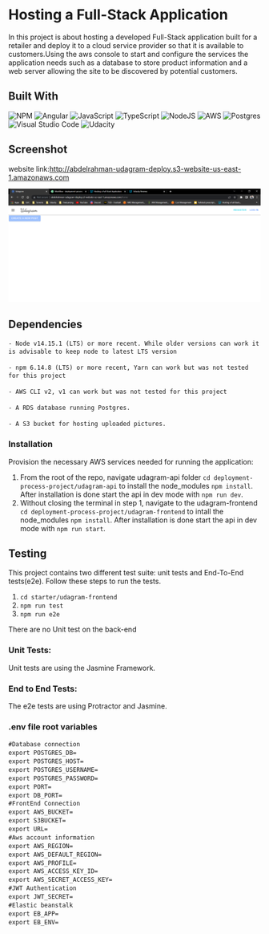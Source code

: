 # Hosting a Full-Stack Application

In this project is about hosting a developed Full-Stack application built for a retailer and deploy it to a cloud service provider so that it is available to customers.Using the aws console to start and configure the services the application needs such as a database to store product information and a web server allowing the site to be discovered by potential customers. 

## Built With
![NPM](https://img.shields.io/badge/NPM-%23CB3837.svg?style=for-the-badge&logo=npm&logoColor=white)
![Angular](https://img.shields.io/badge/angular-%23DD0031.svg?style=for-the-badge&logo=angular&logoColor=white)
![JavaScript](https://img.shields.io/badge/javascript-%23323330.svg?style=for-the-badge&logo=javascript&logoColor=%23F7DF1E)
![TypeScript](https://img.shields.io/badge/typescript-%23007ACC.svg?style=for-the-badge&logo=typescript&logoColor=white)
![NodeJS](https://img.shields.io/badge/node.js-6DA55F?style=for-the-badge&logo=node.js&logoColor=white) 
![AWS](https://img.shields.io/badge/AWS-%23FF9900.svg?style=for-the-badge&logo=amazon-aws&logoColor=white)
![Postgres](https://img.shields.io/badge/postgres-%23316192.svg?style=for-the-badge&logo=postgresql&logoColor=white)
![Visual Studio Code](https://img.shields.io/badge/Visual%20Studio%20Code-0078d7.svg?style=for-the-badge&logo=visual-studio-code&logoColor=white)
![Udacity](https://img.shields.io/badge/Udacity-grey?style=for-the-badge&logo=udacity&logoColor=15B8E6)
## Screenshot
website link:http://abdelrahman-udagram-deploy.s3-website-us-east-1.amazonaws.com

![app](screenshots/app.PNG)

## Dependencies

```
- Node v14.15.1 (LTS) or more recent. While older versions can work it is advisable to keep node to latest LTS version

- npm 6.14.8 (LTS) or more recent, Yarn can work but was not tested for this project

- AWS CLI v2, v1 can work but was not tested for this project

- A RDS database running Postgres.

- A S3 bucket for hosting uploaded pictures.

```

### Installation

Provision the necessary AWS services needed for running the application:

1. From the root of the repo, navigate udagram-api folder `cd deployment-process-project/udagram-api` to install the node_modules `npm install`. After installation is done start the api in dev mode with `npm run dev`.
2. Without closing the terminal in step 1, navigate to the udagram-frontend `cd deployment-process-project/udagram-frontend` to intall the node_modules `npm install`. After installation is done start the api in dev mode with `npm run start`.

## Testing

This project contains two different test suite: unit tests and End-To-End tests(e2e). Follow these steps to run the tests.

1. `cd starter/udagram-frontend`
2. `npm run test`
3. `npm run e2e`

There are no Unit test on the back-end

### Unit Tests:

Unit tests are using the Jasmine Framework.

### End to End Tests:

The e2e tests are using Protractor and Jasmine.

### .env file root variables 
```markdown
#Database connection
export POSTGRES_DB=
export POSTGRES_HOST=
export POSTGRES_USERNAME=
export POSTGRES_PASSWORD=
export PORT=
export DB_PORT=
#FrontEnd Connection
export AWS_BUCKET=
export S3BUCKET=
export URL=
#Aws account information
export AWS_REGION=
export AWS_DEFAULT_REGION=
export AWS_PROFILE=
export AWS_ACCESS_KEY_ID=
export AWS_SECRET_ACCESS_KEY=
#JWT Authentication
export JWT_SECRET=
#Elastic beanstalk
export EB_APP=
export EB_ENV=
```